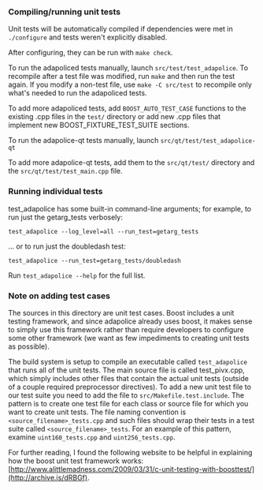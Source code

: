### Compiling/running unit tests

Unit tests will be automatically compiled if dependencies were met in `./configure`
and tests weren't explicitly disabled.

After configuring, they can be run with `make check`.

To run the adapoliced tests manually, launch `src/test/test_adapolice`. To recompile
after a test file was modified, run `make` and then run the test again. If you
modify a non-test file, use `make -C src/test` to recompile only what's needed
to run the adapoliced tests.

To add more adapoliced tests, add `BOOST_AUTO_TEST_CASE` functions to the existing
.cpp files in the `test/` directory or add new .cpp files that
implement new BOOST_FIXTURE_TEST_SUITE sections.

To run the adapolice-qt tests manually, launch `src/qt/test/test_adapolice-qt`

To add more adapolice-qt tests, add them to the `src/qt/test/` directory and
the `src/qt/test/test_main.cpp` file.

### Running individual tests

test_adapolice has some built-in command-line arguments; for
example, to run just the getarg_tests verbosely:

    test_adapolice --log_level=all --run_test=getarg_tests

... or to run just the doubledash test:

    test_adapolice --run_test=getarg_tests/doubledash

Run `test_adapolice --help` for the full list.

### Note on adding test cases

The sources in this directory are unit test cases.  Boost includes a
unit testing framework, and since adapolice already uses boost, it makes
sense to simply use this framework rather than require developers to
configure some other framework (we want as few impediments to creating
unit tests as possible).

The build system is setup to compile an executable called `test_adapolice`
that runs all of the unit tests.  The main source file is called
test_pivx.cpp, which simply includes other files that contain the
actual unit tests (outside of a couple required preprocessor
directives). To add a new unit test file to our test suite you need
to add the file to `src/Makefile.test.include`. The pattern is to
create one test file for each class or source file for which you want
to create unit tests.  The file naming convention is
`<source_filename>_tests.cpp` and such files should wrap their tests
in a test suite called `<source_filename>_tests`.  For an example of
this pattern, examine `uint160_tests.cpp` and `uint256_tests.cpp`.

For further reading, I found the following website to be helpful in
explaining how the boost unit test framework works:
[http://www.alittlemadness.com/2009/03/31/c-unit-testing-with-boosttest/](http://archive.is/dRBGf).
